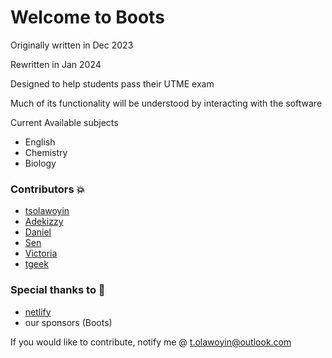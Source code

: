# Welcome to Boots

Originally written in Dec 2023

Rewritten in Jan 2024

Designed to help students pass their UTME exam

Much of its functionality will be understood by interacting with the software

Current Available subjects

- English
- Chemistry
- Biology


### Contributors 💥

- [tsolawoyin](https://github.com/tsolawoyin)
- [Adekizzy]() 
- [Daniel]()
- [Sen]()
- [Victoria]()
- [tgeek](https://github.com/oyinadeolawoyin)

### Special thanks to 🙌

- [netlify](https://netlify.app)
- our sponsors (Boots)

If you would like to contribute, notify me @ t.olawoyin@outlook.com